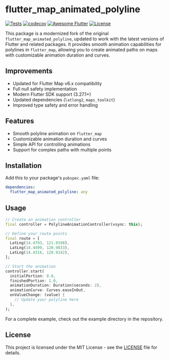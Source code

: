 # flutter_map_animated_polyline

[![Tests](https://github.com/sunenvidiado-nx/flutter-map-animated-polyline/actions/workflows/test.yaml/badge.svg)](https://github.com/sunenvidiado-nx/flutter-map-animated-polyline/actions/workflows/test.yaml)
[![codecov](https://codecov.io/github/sunenvidiado-nx/flutter-map-animated-polyline/graph/badge.svg?token=5L9ZEZX78E)](https://codecov.io/github/sunenvidiado-nx/flutter-map-animated-polyline)
[![Awesome Flutter](https://img.shields.io/badge/Awesome-Flutter-52bdeb.svg?longCache=true)](https://github.com/Solido/awesome-flutter)
[![License](https://img.shields.io/badge/license-MIT-blue.svg)](https://raw.githubusercontent.com/sunenvidiado-nx/very-simple-state-manager/main/LICENSE)

This package is a modernized fork of the original `flutter_map_animated_polyline`, updated to work with the latest versions of Flutter and related packages. It provides smooth animation capabilities for polylines in `flutter_map`, allowing you to create animated paths on maps with customizable animation duration and curves.

## Improvements

- Updated for Flutter Map v6.x compatibility
- Full null safety implementation
- Modern Flutter SDK support (3.27.1+)
- Updated dependencies (`latlong2`, `maps_toolkit`)
- Improved type safety and error handling

## Features

- Smooth polyline animation on `flutter_map`
- Customizable animation duration and curves
- Simple API for controlling animations
- Support for complex paths with multiple points

## Installation

Add this to your package's `pubspec.yaml` file:

```yaml
dependencies:
  flutter_map_animated_polyline: any
```

## Usage

```dart
// Create an animation controller
final controller = PolylineAnimationController(vsync: this);

// Define your route points
final route = [
  LatLng(14.4793, 121.0198),
  LatLng(14.4499, 120.9833),
  LatLng(14.4316, 120.9142),
];

// Start the animation
controller.start(
  initialPortion: 0.0,
  finishedPortion: 1.0,
  animationDuration: Duration(seconds: 2),
  animationCurve: Curves.easeInOut,
  onValueChange: (value) {
    // Update your polyline here
  },
);
```

For a complete example, check out the example directory in the repository.

## License

This project is licensed under the MIT License - see the [LICENSE](LICENSE) file for details.
